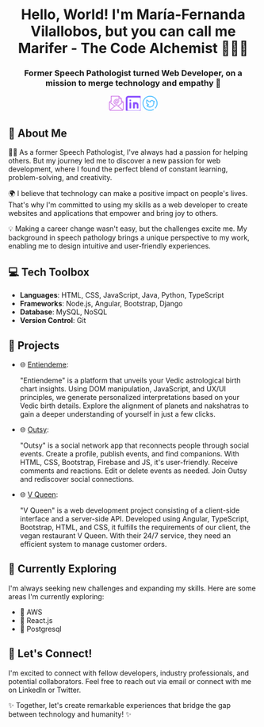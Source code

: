<div align="center">
<!-- 
  <img src="https://github.com/MariferVL/MariferVL/assets/99364311/a5146221-e12b-479d-a16d-1928c861b6b2" alt="Marifer Profile Image" width="200" height="200">
-->
 

# Hello, World! I'm **María-Fernanda Vilallobos**, but you can call me **Marifer** - **The** **Code** **Alchemist** 👩‍💻✨  
  <h3>Former Speech Pathologist turned Web Developer, on a mission to merge technology and empathy 🚀</h3>
  <p>
    <a href="mailto:ma.fernanda.villalobos@gmail.com"><img src="/Icons/emailTransp.png" alt="Email" width="30"></a>
    <a href="https://www.linkedin.com/in/marifervl/"><img src="/Icons/linkedinTransp.png" alt="LinkedIn" width="30"></a>
    <a href="https://twitter.com/marifer_vl"><img src="/Icons/twitterTransp.png" alt="Twitter" width="30"></a>
  </p>
</div>

## 🌟 About Me

👩‍💻 As a former Speech Pathologist, I've always had a passion for helping others. But my journey led me to discover a new passion for web development, where I found the perfect blend of constant learning, problem-solving, and creativity.

🌍 I believe that technology can make a positive impact on people's lives. That's why I'm committed to using my skills as a web developer to create websites and applications that empower and bring joy to others.

💡 Making a career change wasn't easy, but the challenges excite me. My background in speech pathology brings a unique perspective to my work, enabling me to design intuitive and user-friendly experiences.

## 💻 Tech Toolbox

- **Languages**: HTML, CSS, JavaScript, Java, Python, TypeScript
- **Frameworks**: Node.js, Angular, Bootstrap, Django
- **Database**: MySQL, NoSQL
- **Version Control**: Git

## 🚀 Projects

- 🌐 [Entiendeme](https://github.com/MariferVL/Entiendeme): 

    "Entiendeme" is a platform that unveils your Vedic astrological birth chart insights. Using DOM manipulation, JavaScript, and UX/UI principles, we generate personalized interpretations based on your Vedic birth details. Explore the alignment of planets and nakshatras to gain a deeper understanding of yourself in just a few clicks.
    
- 🌐 [Outsy](https://github.com/MariferVL/Outsy): 

    "Outsy" is a social network app that reconnects people through social events. Create a profile, publish events, and find companions. With HTML, CSS, Bootstrap, Firebase and JS, it's user-friendly. Receive comments and reactions. Edit or delete events as needed. Join Outsy and rediscover social connections.
    
- 🌐 [V Queen](https://github.com/MariferVL/VQueen): 

    "V Queen" is a web development project consisting of a client-side interface and a server-side API. Developed using Angular, TypeScript, Bootstrap, HTML, and CSS, it fulfills the requirements of our client, the vegan restaurant V Queen. With their 24/7 service, they need an efficient system to manage customer orders. 

## 🌱 Currently Exploring

I'm always seeking new challenges and expanding my skills. Here are some areas I'm currently exploring:

- 🚀 AWS
- 🚀 React.js
- 🚀 Postgresql

## 🤝 Let's Connect!

I'm excited to connect with fellow developers, industry professionals, and potential collaborators. Feel free to reach out via email or connect with me on LinkedIn or Twitter.

✨ Together, let's create remarkable experiences that bridge the gap between technology and humanity! ✨

